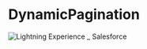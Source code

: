 # DynamicPagination

![Lightning Experience _ Salesforce](https://github.com/user-attachments/assets/761f5105-19c3-4744-b055-ee37459754c9)
